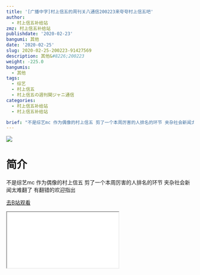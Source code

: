 ```yaml
---
title: '[广播中字]村上信五的周刊关八通信200223来夸夸村上信五吧'
author:
  - 村上信五补给站
zmz: 村上信五补给站
publishdate: '2020-02-23'
bangumi: 其他
date: '2020-02-25'
slug: 2020-02-25-200223-91427569
description: 其他&#8226;200223
weight: -225.0
bangumis:
  - 其他
tags:
  - 综艺
  - 村上信五
  - 村上信五の週刊関ジャニ通信
categories:
  - 村上信五补给站
  - 村上信五补给站

brief: "不是综艺mc 作为偶像的村上信五 剪了一个本周厉害的人排名的环节 夹杂社会新闻太难翻了 有翻错的欢迎指出"
---
```

![](https://raw.githubusercontent.com/tcgriffith/owaraisite/master/static/tmpimg/86db7335f231484345af913c3c3763fab0746fe4.jpg.480.jpg)
# 简介  
不是综艺mc 
作为偶像的村上信五
剪了一个本周厉害的人排名的环节
夹杂社会新闻太难翻了
有翻错的欢迎指出  

[去B站观看](https://www.bilibili.com/video/av91427569/)
<div class ="resp-container"><iframe class="testiframe" src="//player.bilibili.com/player.html?aid=91427569"", scrolling="no", allowfullscreen="true" > </iframe></div> 
